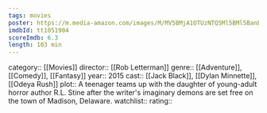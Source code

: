 ```yaml
---
tags: movies
poster: https://m.media-amazon.com/images/M/MV5BMjA1OTUzNTQ5Ml5BMl5BanBnXkFtZTgwODQ4NDkxNjE@._V1_SX300.jpg
imdbId: tt1051904
scoreImdb: 6.3
length: 103 min
---
```


category:: [[Movies]]
director:: [[Rob Letterman]]
genre:: [[Adventure]], [[Comedy]], [[Fantasy]]
year:: 2015
cast:: [[Jack Black]], [[Dylan Minnette]], [[Odeya Rush]]
plot:: A teenager teams up with the daughter of young-adult horror author R.L. Stine after the writer's imaginary demons are set free on the town of Madison, Delaware.
watchlist::
rating::
